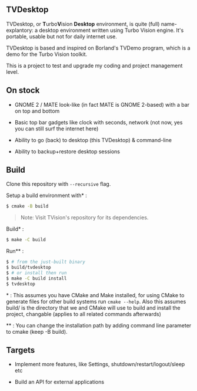## TVDesktop

TVDesktop, or **T**urbo**V**ision **Desktop** environment, is quite (full) name-explantory: a desktop environment written using Turbo Vision engine. It's portable, usable but not for daily internet use.

TVDesktop is based and inspired on Borland's TVDemo program, which is a demo for the Turbo Vision toolkit.

This is a project to test and upgrade my coding and project management level.

## On stock

* GNOME 2 / MATE look-like (in fact MATE is GNOME 2-based) with a bar on top and bottom

* Basic top bar gadgets like clock with seconds, network (not now, yes you can still surf the internet here)

* Ability to go (back) to desktop (this TVDesktop) & command-line

* Ability to backup+restore desktop sessions

## Build

Clone this repository with `--recursive` flag.

Setup a build environment with* :

```bash
$ cmake -B build
```

> Note: Visit TVision's repository for its dependencies.

Build* :

```bash
$ make -C build
```

Run** :

```bash
$ # from the just-built binary
$ build/tvdesktop
$ # or install then run
$ make -C build install
$ tvdesktop
```

\* : This assumes you have CMake and Make installed, for using CMake to generate files for other build systems run `cmake --help`. Also this assumes build/ is the directory that we and CMake will use to build and install the project, changable (applies to all related commands afterwards)

\*\* : You can change the installation path by adding command line parameter to cmake (keep -B build).

## Targets

* Implement more features, like Settings, shutdown/restart/logout/sleep etc

* Build an API for external applications